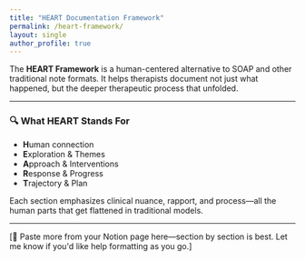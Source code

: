 ```yaml
---
title: "HEART Documentation Framework"
permalink: /heart-framework/
layout: single
author_profile: true
---
```


The **HEART Framework** is a human-centered alternative to SOAP and other traditional note formats. It helps therapists document not just what happened, but the deeper therapeutic process that unfolded.

---

### 🔍 What HEART Stands For

- **H**uman connection  
- **E**xploration & Themes  
- **A**pproach & Interventions  
- **R**esponse & Progress  
- **T**rajectory & Plan

Each section emphasizes clinical nuance, rapport, and process—all the human parts that get flattened in traditional models.

---

[🧠 Paste more from your Notion page here—section by section is best. Let me know if you'd like help formatting as you go.]

